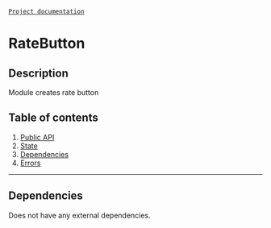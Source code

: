 [`Project documentation`](../../../../README.md#documentation)

# RateButton

## Description
Module creates rate button

## Table of contents
1. [Public API](rate-button.API.md)
2. [State](rate-button.state.md)
3. [Dependencies](#dependencies)
4. [Errors](rate-button.errors.md)

***
<a name="dependencies"></a>

## Dependencies
Does not have any external dependencies.
